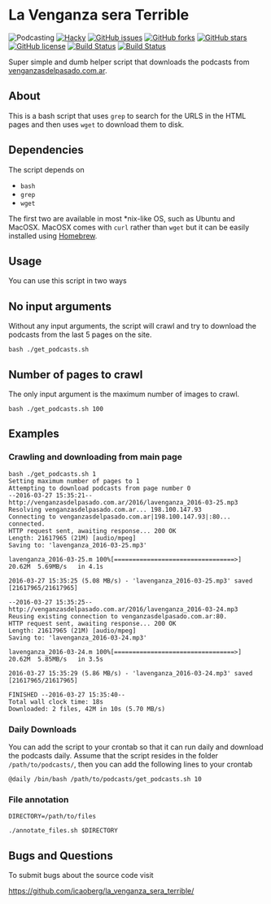 # La Venganza sera Terrible

![Podcasting](https://img.shields.io/badge/podcasting-awesome-blue.svg)
[![Hacky](https://img.shields.io/badge/hacky-true-blue.svg)](https://en.wiktionary.org/wiki/hacky)
[![GitHub issues ](https://img.shields.io/github/issues/icaoberg/la_venganza_sera_terrible.svg)](https://github.com/icaoberg/la_venganza_sera_terrible/issues)
[![GitHub forks](https://img.shields.io/github/forks/icaoberg/la_venganza_sera_terrible.svg)](https://github.com/icaoberg/la_venganza_sera_terrible/network)
[![GitHub stars](https://img.shields.io/github/stars/icaoberg/la_venganza_sera_terrible.svg)](https://github.com/icaoberg/la_venganza_sera_terrible/stargazers)
[![GitHub license](https://img.shields.io/badge/license-GPLv3-blue.svg)](https://raw.githubusercontent.com/icaoberg/la_venganza_sera_terrible/master/LICENSE)
[![Build Status](https://travis-ci.org/icaoberg/la_venganza_sera_terrible.svg?branch=dev)](https://travis-ci.org/icaoberg/la_venganza_sera_terrible)
[![Build Status](https://travis-ci.org/icaoberg/la_venganza_sera_terrible.svg?branch=master)](https://travis-ci.org/icaoberg/la_venganza_sera_terrible)

Super simple and dumb helper script that downloads the podcasts from [venganzasdelpasado.com.ar](https://venganzasdelpasado.com.ar/).

## About
This is a bash script that uses `grep` to search for the URLS in the HTML pages and then uses `wget` to download them to disk.

## Dependencies
The script depends on

* `bash`
* `grep`
* `wget`

The first two are available in most \*nix-like OS, such as Ubuntu and MacOSX. MacOSX comes with `curl` rather than `wget` but it can be easily installed using [Homebrew](http://brew.sh/).

## Usage
You can use this script in two ways

## No input arguments
Without any input arguments, the script will crawl and try to download the podcasts from the last 5 pages on the site.

```
bash ./get_podcasts.sh
```

## Number of pages to crawl
The only input argument is the maximum number of images to crawl.

```
bash ./get_podcasts.sh 100
```

## Examples

### Crawling and downloading from main page

```
bash ./get_podcasts.sh 1
Setting maximum number of pages to 1
Attempting to download podcasts from page number 0
--2016-03-27 15:35:21--  http://venganzasdelpasado.com.ar/2016/lavenganza_2016-03-25.mp3
Resolving venganzasdelpasado.com.ar... 198.100.147.93
Connecting to venganzasdelpasado.com.ar|198.100.147.93|:80... connected.
HTTP request sent, awaiting response... 200 OK
Length: 21617965 (21M) [audio/mpeg]
Saving to: 'lavenganza_2016-03-25.mp3'

lavenganza_2016-03-25.m 100%[=================================>]  20.62M  5.69MB/s   in 4.1s

2016-03-27 15:35:25 (5.08 MB/s) - 'lavenganza_2016-03-25.mp3' saved [21617965/21617965]

--2016-03-27 15:35:25--  http://venganzasdelpasado.com.ar/2016/lavenganza_2016-03-24.mp3
Reusing existing connection to venganzasdelpasado.com.ar:80.
HTTP request sent, awaiting response... 200 OK
Length: 21617965 (21M) [audio/mpeg]
Saving to: 'lavenganza_2016-03-24.mp3'

lavenganza_2016-03-24.m 100%[=================================>]  20.62M  5.85MB/s   in 3.5s

2016-03-27 15:35:29 (5.86 MB/s) - 'lavenganza_2016-03-24.mp3' saved [21617965/21617965]

FINISHED --2016-03-27 15:35:40--
Total wall clock time: 18s
Downloaded: 2 files, 42M in 10s (5.70 MB/s)
```

### Daily Downloads
You can add the script to your crontab so that it can run daily and download the podcasts daily. Assume that the script resides in the folder `/path/to/podcasts/`, then you can add the following lines to your crontab

```
@daily /bin/bash /path/to/podcasts/get_podcasts.sh 10
```

### File annotation
```
DIRECTORY=/path/to/files

./annotate_files.sh $DIRECTORY
```

## Bugs and Questions

To submit bugs about the source code visit

https://github.com/icaoberg/la_venganza_sera_terrible/
